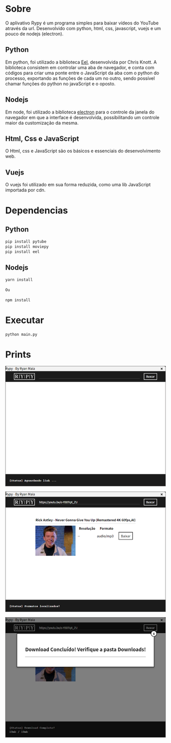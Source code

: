 # Sobre

O aplivativo Rypy é um programa simples para baixar vídeos do YouTube através da url. Desenvolvido com python, html, css, javascript, vuejs e um pouco de nodejs (electron).

## Python

Em python, foi utilizado a biblioteca [Eel](https://github.com/ChrisKnott/Eel/), desenvolvida por Chris Knott. A biblioteca consistem em controlar uma aba de navegador, e conta com códigos para criar uma ponte entre o JavaScript da aba com o python do processo, exportando as funções de cada um no outro, sendo possível chamar funções do python no javaScript e o oposto.

## Nodejs

Em node, foi utilizado a biblioteca [electron](https://github.com/electron/electron) para o controle da janela do navegador em que a interface é desenvolvida, possibilitando um controle maior da customização da mesma.

## Html, Css e JavaScript

O Html, css e JavaScript são os básicos e essenciais do desenvolvimento web.

## Vuejs

O vuejs foi utilizado em sua forma reduzida, como uma lib JavaScript importada por cdn.

# Dependencias

## Python

```
pip install pytube
pip install moviepy
pip install eel
```

## Nodejs

```
yarn install

Ou

npm install
```

# Executar

```
python main.py
```

# Prints

![Screenshot](images/1.png)

![Screenshot](images/2.png)

![Screenshot](images/3.png)